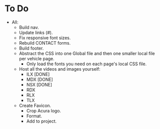 # To Do

- All:
  - Build nav.
  - Update links (#).
  - Fix responsive font sizes.
  - Rebuild CONTACT forms.
  - Build footer.
  - Abstract the CSS into one Global file and then one smaller local file per vehicle page.
    - Only load the fonts you need on each page's local CSS file.
  - Host all the videos and images yourself:
    - ILX [DONE]
    - MDX [DONE]
    - NSX [DONE]
    - RDX
    - RLX
    - TLX
  - Create Favicon.
    - Crop Acura logo.
    - Format.
    - Add to project.
  